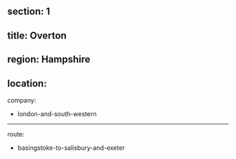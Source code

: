 ﻿section: 1
----
title: Overton
----
region: Hampshire
----
location: 
----
company:
- london-and-south-western
----
route:
- basingstoke-to-salisbury-and-exeter
